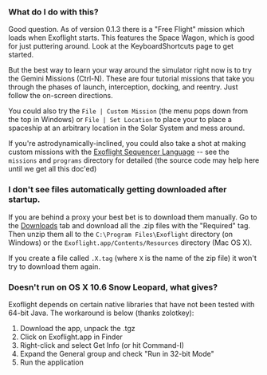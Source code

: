 ### What do I do with this? ###

Good question. As of version 0.1.3 there is a "Free Flight" mission which loads when Exoflight starts. This features the Space Wagon, which is good for just puttering around. Look at the KeyboardShortcuts page to get started.

But the best way to learn your way around the simulator right now is to try the Gemini Missions (Ctrl-N). These are four tutorial missions that take you through the phases of launch, interception, docking, and reentry. Just follow the on-screen directions.

You could also try the `File | Custom Mission` (the menu pops down from the top in Windows) or `File | Set Location` to place your to place a spaceship at an arbitrary location in the Solar System and mess around.

If you're astrodynamically-inclined, you could also take a shot at making custom missions with the [Exoflight Sequencer Language](http://code.google.com/p/exoflight/wiki/SequencerLanguage) -- see the `missions` and `programs` directory for detailed (the source code may help here until we get all this doc'ed)

### I don't see files automatically getting downloaded after startup. ###

If you are behind a proxy your best bet is to download them manually. Go to the [Downloads](http://code.google.com/p/exoflight/downloads/list) tab and download all the .zip files with the "Required" tag. Then unzip them all to the `C:\Program Files\Exoflight` directory (on Windows) or the `Exoflight.app/Contents/Resources` directory (Mac OS X).

If you create a file called `.X.tag` (where `X` is the name of the zip file) it won't try to download them again.

### Doesn't run on OS X 10.6 Snow Leopard, what gives? ###

Exoflight depends on certain native libraries that have not been tested with 64-bit Java. The workaround is below (thanks zolotkey):

  1. Download the app, unpack the .tgz
  1. Click on Exoflight.app in Finder
  1. Right-click and select Get Info (or hit Command-I)
  1. Expand the General group and check "Run in 32-bit Mode"
  1. Run the application